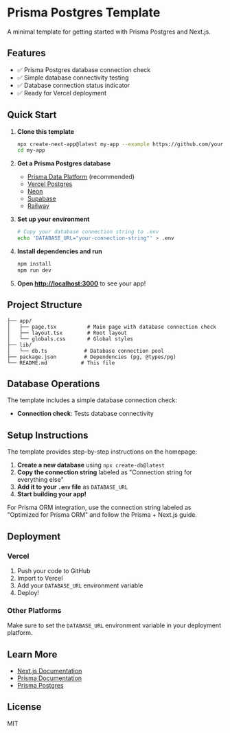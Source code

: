 # Prisma Postgres Template

A minimal template for getting started with Prisma Postgres and Next.js.

## Features

- ✅ Prisma Postgres database connection check
- ✅ Simple database connectivity testing
- ✅ Database connection status indicator
- ✅ Ready for Vercel deployment

## Quick Start

1. **Clone this template**
   ```bash
   npx create-next-app@latest my-app --example https://github.com/your-username/prisma-postgres-template
   cd my-app
   ```

2. **Get a Prisma Postgres database**
   - [Prisma Data Platform](https://cloud.prisma.io) (recommended)
   - [Vercel Postgres](https://vercel.com/docs/storage/vercel-postgres)
   - [Neon](https://neon.tech)
   - [Supabase](https://supabase.com)
   - [Railway](https://railway.app)

3. **Set up your environment**
   ```bash
   # Copy your database connection string to .env
   echo 'DATABASE_URL="your-connection-string"' > .env
   ```

4. **Install dependencies and run**
   ```bash
   npm install
   npm run dev
   ```

5. **Open [http://localhost:3000](http://localhost:3000)** to see your app!

## Project Structure

```
├── app/
│   ├── page.tsx          # Main page with database connection check
│   ├── layout.tsx        # Root layout
│   └── globals.css       # Global styles
├── lib/
│   └── db.ts            # Database connection pool
├── package.json         # Dependencies (pg, @types/pg)
└── README.md           # This file
```

## Database Operations

The template includes a simple database connection check:

- **Connection check**: Tests database connectivity

## Setup Instructions

The template provides step-by-step instructions on the homepage:

1. **Create a new database** using `npx create-db@latest`
2. **Copy the connection string** labeled as "Connection string for everything else"
3. **Add it to your `.env` file** as `DATABASE_URL`
4. **Start building your app!**

For Prisma ORM integration, use the connection string labeled as "Optimized for Prisma ORM" and follow the Prisma + Next.js guide.

## Deployment

### Vercel

1. Push your code to GitHub
2. Import to Vercel
3. Add your `DATABASE_URL` environment variable
4. Deploy!

### Other Platforms

Make sure to set the `DATABASE_URL` environment variable in your deployment platform.

## Learn More

- [Next.js Documentation](https://nextjs.org/docs)
- [Prisma Documentation](https://www.prisma.io/docs)
- [Prisma Postgres](https://www.prisma.io/postgres)

## License

MIT
